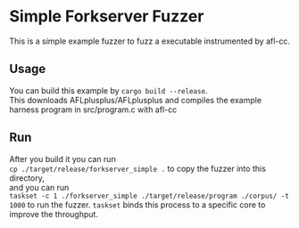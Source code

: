 # Simple Forkserver Fuzzer

This is a simple example fuzzer to fuzz a executable instrumented by afl-cc.
## Usage
You can build this example by `cargo build --release`.  
This downloads AFLplusplus/AFLplusplus and compiles the example harness program in src/program.c with afl-cc  

## Run
After you build it you can run  
`cp ./target/release/forkserver_simple .` to copy the fuzzer into this directory,  
and you can run  
`taskset -c 1 ./forkserver_simple ./target/release/program ./corpus/ -t 1000` to run the fuzzer.
`taskset` binds this process to a specific core to improve the throughput.  